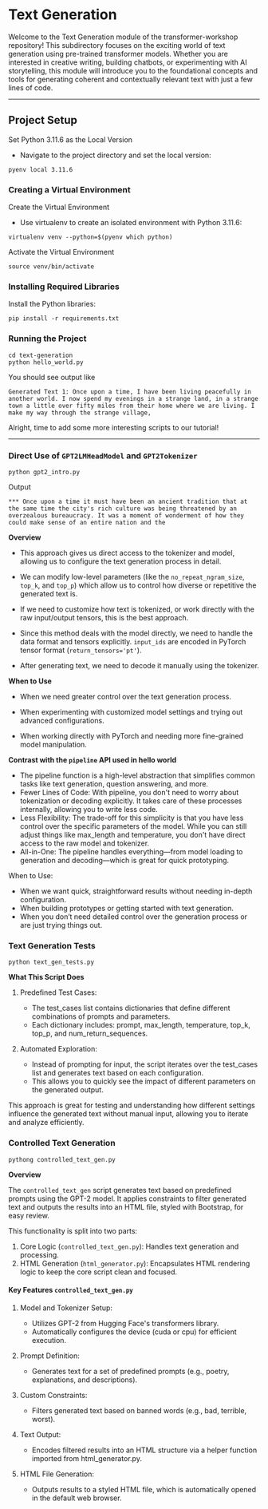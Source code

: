 # Text Generation


Welcome to the Text Generation module of the transformer-workshop repository! This subdirectory focuses on the exciting world of text generation using pre-trained transformer models. Whether you are interested in creative writing, building chatbots, or experimenting with AI storytelling, this module will introduce you to the foundational concepts and tools for generating coherent and contextually relevant text with just a few lines of code.

---

## Project Setup

Set Python 3.11.6 as the Local Version
 - Navigate to the project directory and set the local version:

```
pyenv local 3.11.6
```
### Creating a Virtual Environment

Create the Virtual Environment
- Use virtualenv to create an isolated environment with Python 3.11.6:

```
virtualenv venv --python=$(pyenv which python)
```

Activate the Virtual Environment

```
source venv/bin/activate
```

### Installing Required Libraries

Install the Python libraries:

```
pip install -r requirements.txt
```

### Running the Project

```
cd text-generation
python hello_world.py
```

You should see output like

```
Generated Text 1: Once upon a time, I have been living peacefully in another world. I now spend my evenings in a strange land, in a strange town a little over fifty miles from their home where we are living. I make my way through the strange village,
```

Alright, time to add some more interesting scripts to our tutorial!

---

### Direct Use of `GPT2LMHeadModel` and `GPT2Tokenizer`

```
python gpt2_intro.py
```

Output

```
*** Once upon a time it must have been an ancient tradition that at the same time the city's rich culture was being threatened by an overzealous bureaucracy. It was a moment of wonderment of how they could make sense of an entire nation and the
```

**Overview**

- This approach gives us direct access to the tokenizer and model, allowing us to configure the text generation process in detail.

- We can modify low-level parameters (like the `no_repeat_ngram_size`, `top_k`, and `top_p`) which allow us to control how diverse or repetitive the generated text is.

- If we need to customize how text is tokenized, or work directly with the raw input/output tensors, this is the best approach.

- Since this method deals with the model directly, we need to handle the data format and tensors explicitly. `input_ids` are encoded in PyTorch tensor format (`return_tensors='pt'`).

- After generating text, we need to decode it manually using the tokenizer.

**When to Use**

- When we need greater control over the text generation process.

- When experimenting with customized model settings and trying out advanced configurations.

- When working directly with PyTorch and needing more fine-grained model manipulation.

**Contrast with the `pipeline` API used in hello world**

- The pipeline function is a high-level abstraction that simplifies common tasks like text generation, question answering, and more.
- Fewer Lines of Code: With pipeline, you don't need to worry about tokenization or decoding explicitly. It takes care of these processes internally, allowing you to write less code.
- Less Flexibility: The trade-off for this simplicity is that you have less control over the specific parameters of the model. While you can still adjust things like max_length and temperature, you don't have direct access to the raw model and tokenizer.
- All-in-One: The pipeline handles everything—from model loading to generation and decoding—which is great for quick prototyping.

When to Use:

- When we want quick, straightforward results without needing in-depth configuration.
- When building prototypes or getting started with text generation.
- When you don’t need detailed control over the generation process or are just trying things out.

### Text Generation Tests

```
python text_gen_tests.py
```

**What This Script Does**

1. Predefined Test Cases:
    - The test_cases list contains dictionaries that define different combinations of prompts and parameters.
    - Each dictionary includes: prompt, max_length, temperature, top_k, top_p, and num_return_sequences.

2. Automated Exploration:
    - Instead of prompting for input, the script iterates over the test_cases list and generates text based on each configuration.
    - This allows you to quickly see the impact of different parameters on the generated output.

This approach is great for testing and understanding how different settings influence the generated text without manual input, allowing you to iterate and analyze efficiently.

### Controlled Text Generation

```pythong controlled_text_gen.py```


**Overview**

The `controlled_text_gen` script generates text based on predefined prompts using the GPT-2 model. It applies constraints to filter generated text and outputs the results into an HTML file, styled with Bootstrap, for easy review.

This functionality is split into two parts:

1. Core Logic (`controlled_text_gen.py`): Handles text generation and processing.
2. HTML Generation (`html_generator.py`): Encapsulates HTML rendering logic to keep the core script clean and focused.


#### Key Features `controlled_text_gen.py`

1. Model and Tokenizer Setup:
    - Utilizes GPT-2 from Hugging Face's transformers library.
    - Automatically configures the device (cuda or cpu) for efficient execution.

2. Prompt Definition:
    - Generates text for a set of predefined prompts (e.g., poetry, explanations, and descriptions).

3. Custom Constraints:
    - Filters generated text based on banned words (e.g., bad, terrible, worst).

4. Text Output:
    - Encodes filtered results into an HTML structure via a helper function imported from html_generator.py.

5. HTML File Generation:
    - Outputs results to a styled HTML file, which is automatically opened in the default web browser.